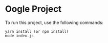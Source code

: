 # Oogle Project

To run this project, use the following commands:

    yarn install (or npm install)
    node index.js
  
  
